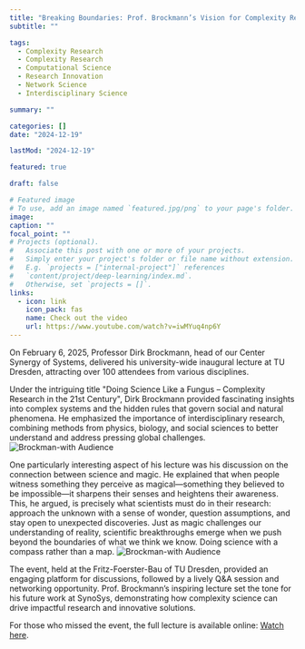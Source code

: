 ```yaml
---
title: "Breaking Boundaries: Prof. Brockmann’s Vision for Complexity Research"
subtitle: ""

tags:
  - Complexity Research
  - Complexity Research
  - Computational Science
  - Research Innovation
  - Network Science
  - Interdisciplinary Science

summary: ""

categories: []
date: "2024-12-19"

lastMod: "2024-12-19"

featured: true

draft: false

# Featured image
# To use, add an image named `featured.jpg/png` to your page's folder.
image:
caption: ""
focal_point: ""
# Projects (optional).
#   Associate this post with one or more of your projects.
#   Simply enter your project's folder or file name without extension.
#   E.g. `projects = ["internal-project"]` references
#   `content/project/deep-learning/index.md`.
#   Otherwise, set `projects = []`.
links:
  - icon: link
    icon_pack: fas
    name: Check out the video
    url: https://www.youtube.com/watch?v=iwMYuq4np6Y
---
```


On February 6, 2025, Professor Dirk Brockmann, head of our Center Synergy of Systems, delivered his university-wide inaugural lecture at TU Dresden, attracting over 100 attendees from various disciplines.

Under the intriguing title "Doing Science Like a Fungus – Complexity Research in the 21st Century", Dirk Brockmann provided fascinating insights into complex systems and the hidden rules that govern social and natural phenomena. He emphasized the importance of interdisciplinary research, combining methods from physics, biology, and social sciences to better understand and address pressing global challenges. ![Brockman-with Audience](featured2.JPG)

One particularly interesting aspect of his lecture was his discussion on the connection between science and magic. He explained that when people witness something they perceive as magical—something they believed to be impossible—it sharpens their senses and heightens their awareness. This, he argued, is precisely what scientists must do in their research: approach the unknown with a sense of wonder, question assumptions, and stay open to unexpected discoveries. Just as magic challenges our understanding of reality, scientific breakthroughs emerge when we push beyond the boundaries of what we think we know. Doing science with a compass rather than a map.
![Brockman-with Audience](featured3.JPG)

The event, held at the Fritz-Foerster-Bau of TU Dresden, provided an engaging platform for discussions, followed by a lively Q&A session and networking opportunity.
Prof. Brockmann’s inspiring lecture set the tone for his future work at SynoSys, demonstrating how complexity science can drive impactful research and innovative solutions.

For those who missed the event, the full lecture is available online: [Watch here](https://www.youtube.com/watch?v=iwMYuq4np6Y).
